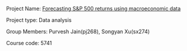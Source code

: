 Project Name: [Forecasting S&P 500 returns using macroeconomic data](https://github.com/leoleoeo666/5741-Project.git)

Project type: Data analysis

Group Members: Purvesh Jain(pj268), Songyan Xu(sx274)

Course code: 5741
